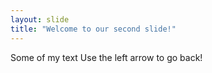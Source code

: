 ```yaml
---
layout: slide
title: "Welcome to our second slide!"
---
```

Some of my text
Use the left arrow to go back!
